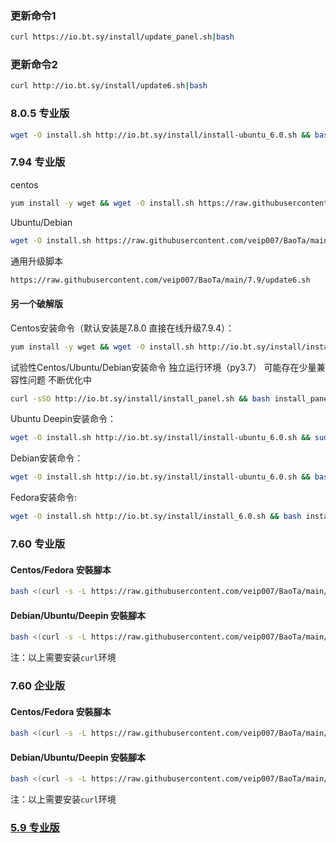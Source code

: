### 更新命令1
```bash
curl https://io.bt.sy/install/update_panel.sh|bash
```
### 更新命令2
```bash
curl http://io.bt.sy/install/update6.sh|bash
```

### 8.0.5 专业版
```bash
wget -O install.sh http://io.bt.sy/install/install-ubuntu_6.0.sh && bash install.sh
```


### 7.94 专业版
centos
```bash
yum install -y wget && wget -O install.sh https://raw.githubusercontent.com/veip007/BaoTa/main/7.9/install_6.0_c.sh && sh install.sh
```

Ubuntu/Debian
```bash
wget -O install.sh https://raw.githubusercontent.com/veip007/BaoTa/main/7.9/install_6.0_d.sh && bash install.sh
```

通用升级脚本
```bash
https://raw.githubusercontent.com/veip007/BaoTa/main/7.9/update6.sh
```

#### 另一个破解版
Centos安装命令（默认安装是7.8.0 直接在线升级7.9.4）：
```bash
yum install -y wget && wget -O install.sh http://io.bt.sy/install/install_6.0.sh && sh install.sh
```
试验性Centos/Ubuntu/Debian安装命令 独立运行环境（py3.7） 可能存在少量兼容性问题 不断优化中
```bash
curl -sSO http://io.bt.sy/install/install_panel.sh && bash install_panel.sh
```
Ubuntu Deepin安装命令：
```bash
wget -O install.sh http://io.bt.sy/install/install-ubuntu_6.0.sh && sudo bash install.sh
```

Debian安装命令：
```bash
wget -O install.sh http://io.bt.sy/install/install-ubuntu_6.0.sh && bash install.sh
```

Fedora安装命令:
```bash
wget -O install.sh http://io.bt.sy/install/install_6.0.sh && bash install.sh
```




### 7.60 专业版

#### Centos/Fedora 安裝腳本
```bash
bash <(curl -s -L https://raw.githubusercontent.com/veip007/BaoTa/main/7.51/ZY/install_6.0.sh)
```
#### Debian/Ubuntu/Deepin 安裝腳本
```bash
bash <(curl -s -L https://raw.githubusercontent.com/veip007/BaoTa/main/7.51/ZY/install-ubuntu_6.0.sh)
```
注：以上需要安装```curl```环境

### 7.60 企业版

#### Centos/Fedora 安裝腳本
```bash
bash <(curl -s -L https://raw.githubusercontent.com/veip007/BaoTa/main/7.51/QY/install_6.0.sh)
```
#### Debian/Ubuntu/Deepin 安裝腳本
```bash
bash <(curl -s -L https://raw.githubusercontent.com/veip007/BaoTa/main/7.51/QY/install-ubuntu_6.0.sh)
```
注：以上需要安装```curl```环境

### [5.9 专业版](https://github.com/veip007/Crack_BT_Panel)
